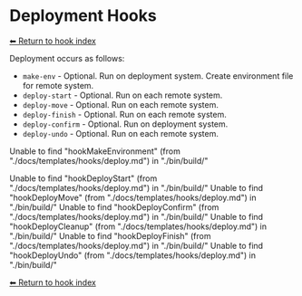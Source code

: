 # Deployment Hooks

[⬅ Return to hook index](index.md)


Deployment occurs as follows:

- `make-env` - Optional. Run on deployment system. Create environment file for remote system.
- `deploy-start` - Optional. Run on each remote system.
- `deploy-move` - Optional. Run on each remote system.
- `deploy-finish` - Optional. Run on each remote system.
- `deploy-confirm` - Optional. Run on deployment system.
- `deploy-undo` - Optional. Run on each remote system.

Unable to find "hookMakeEnvironment" (from "./docs/templates/hooks/deploy.md") in "./bin/build/"

Unable to find "hookDeployStart" (from "./docs/templates/hooks/deploy.md") in "./bin/build/"
Unable to find "hookDeployMove" (from "./docs/templates/hooks/deploy.md") in "./bin/build/"
Unable to find "hookDeployConfirm" (from "./docs/templates/hooks/deploy.md") in "./bin/build/"
Unable to find "hookDeployCleanup" (from "./docs/templates/hooks/deploy.md") in "./bin/build/"
Unable to find "hookDeployFinish" (from "./docs/templates/hooks/deploy.md") in "./bin/build/"
Unable to find "hookDeployUndo" (from "./docs/templates/hooks/deploy.md") in "./bin/build/"

[⬅ Return to hook index](index.md)
